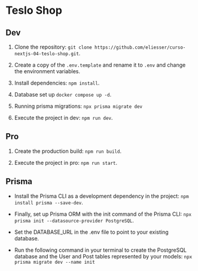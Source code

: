 # Teslo Shop

## Dev

1. Clone the repository: `git clone https://github.com/eliesser/curso-nextjs-04-teslo-shop.git`.

2. Create a copy of the `.env.template` and rename it to `.env` and change the environment variables.

3. Install dependencies: `npm install`.

4. Database set up `docker compose up -d`.

5. Running prisma migrations: `npx prisma migrate dev`

6. Execute the project in dev: `npm run dev`.

## Pro

1. Create the production build: `npm run build`.

2. Execute the project in pro: `npm run start`.

## Prisma

- Install the Prisma CLI as a development dependency in the project: `npm install prisma --save-dev`.

- Finally, set up Prisma ORM with the init command of the Prisma CLI: `npx prisma init --datasource-provider PostgreSQL`.

- Set the DATABASE_URL in the .env file to point to your existing database.

- Run the following command in your terminal to create the PostgreSQL database and the User and Post tables represented by your models: `npx prisma migrate dev --name init`
